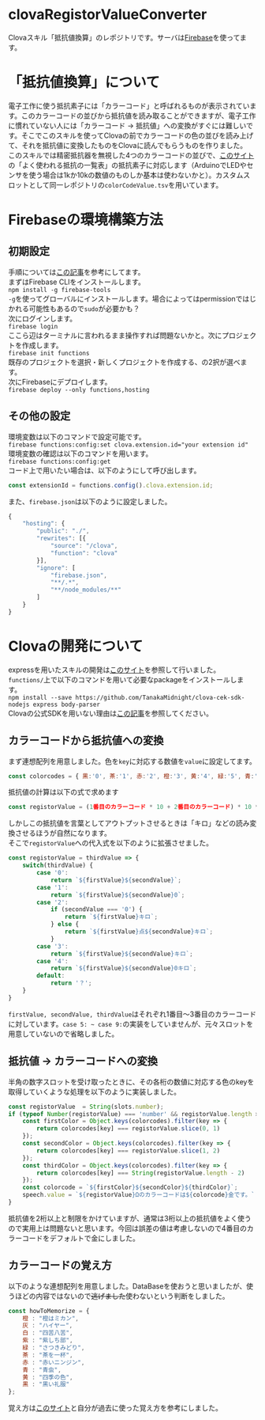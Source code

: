 # clovaRegistorValueConverter
Clovaスキル「抵抗値換算」のレポジトリです。サーバは[Firebase](https://console.firebase.google.com)を使ってます。  

# 「抵抗値換算」について
電子工作に使う抵抗素子には「カラーコード」と呼ばれるものが表示されています。このカラーコードの並びから抵抗値を読み取ることができますが、電子工作に慣れていない人には「カラーコード -> 抵抗値」への変換がすぐには難しいです。そこでこのスキルを使ってClovaの前でカラーコードの色の並びを読み上げて、それを抵抗値に変換したものをClovaに読んでもらうものを作りました。  
このスキルでは精密抵抗器を無視した4つのカラーコードの並びで、[このサイト](http://part.freelab.jp/s_regi_list.html)の「よく使われる抵抗の一覧表」の抵抗素子に対応します（ArduinoでLEDやセンサを使う場合は1kか10kの数値のものしか基本は使わないかと）。カスタムスロットとして同一レポジトリの`colorCodeValue.tsv`を用いています。  

# Firebaseの環境構築方法
## 初期設定
手順については[この記事](https://qiita.com/n0bisuke/items/909881c8866e3f2ca642)を参考にしてます。  
まずはFirebase CLIをインストールします。  
```npm install -g firebase-tools```  
`-g`を使ってグローバルにインストールします。場合によってはpermissionではじかれる可能性もあるので`sudo`が必要かも？  
次にログインします。  
```firebase login```  
ここら辺はターミナルに言われるまま操作すれば問題ないかと。次にプロジェクトを作成します。  
```firebase init functions```  
既存のプロジェクトを選択・新しくプロジェクトを作成する、の2択が選べます。  
次にFirebaseにデプロイします。  
```firebase deploy --only functions,hosting```  

  
## その他の設定
環境変数は以下のコマンドで設定可能です。  
```firebase functions:config:set clova.extension.id="your extension id"```  
環境変数の確認は以下のコマンドを用います。  
```firebase functions:config:get```  
コード上で用いたい場合は、以下のようにして呼び出します。  

```JavaScript
const extensionId = functions.config().clova.extension.id;
```  

また、`firebase.json`は以下のように設定しました。  

```JavaScript
{
    "hosting": {
        "public": "./",
        "rewrites": [{
            "source": "/clova",
            "function": "clova"
        }],
        "ignore": [
            "firebase.json",
            "**/.*",
            "**/node_modules/**"
        ]
    }
}
```

# Clovaの開発について
expressを用いたスキルの開発は[このサイト](https://dotstud.io/blog/clova-cek-nodejs-tutorial/#node-js%E3%81%AE%E7%92%B0%E5%A2%83%E6%BA%96%E5%82%99)を参照して行いました。  
`functions/`上で以下のコマンドを用いて必要なpackageをインストールします。  
```npm install --save https://github.com/TanakaMidnight/clova-cek-sdk-nodejs express body-parser```  
Clovaの公式SDKを用いない理由は[この記事](https://blog.tanakamidnight.com/2018/09/firebase-clova-sdk-node8/)を参照してください。  

## カラーコードから抵抗値への変換
まず連想配列を用意しました。色を`key`に対応する数値を`value`に設定してます。  
```JavaScript
const colorcodes = { 黒:'0', 茶:'1', 赤:'2', 橙:'3', 黄:'4', 緑:'5', 青:'6', 紫:'7', 灰:'8', 白:'9' };
```  
抵抗値の計算は以下の式で求めます

```js
const registorValue = (1番目のカラーコード * 10 + 2番目のカラーコード) * 10 ** 3番目のカラーコード;
``` 

しかしこの抵抗値を言葉としてアウトプットさせるときは「キロ」などの読み変換させるほうが自然になります。  
そこで`registorValue`への代入式を以下のように拡張させました。

```js
const registorValue = thirdValue => { 
    switch(thirdValue) {
        case '0':
            return `${firstValue}${secondValue}`;
        case '1':
            return `${firstValue}${secondValue}0`;
        case '2':
            if (secondValue === '0') {
                return `${firstValue}キロ`;
            } else {
                return `${firstValue}点${secondValue}キロ`;
            }                       
        case '3':
            return `${firstValue}${secondValue}キロ`;
        case '4':
            return `${firstValue}${secondValue}0キロ`;
        default:
            return '？';
    }
}
```
`firstValue, secondValue, thirdValue`はそれぞれ1番目～3番目のカラーコードに対しています。`case 5: ~ case 9:`の実装をしていませんが、元々スロットを用意していないので省略しました。  

## 抵抗値 -> カラーコードへの変換
半角の数字スロットを受け取ったときに、その各桁の数値に対応する色のkeyを取得していくような処理を以下のように実装しました。 

```js
const registorValue  = String(slots.number);
if (typeof Number(registorValue) === 'number' && registorValue.length >= 2) {
    const firstColor = Object.keys(colorcodes).filter(key => { 
        return colorcodes[key] === registorValue.slice(0, 1)
    });
    const secondColor = Object.keys(colorcodes).filter(key => { 
        return colorcodes[key] === registorValue.slice(1, 2)
    });
    const thirdColor = Object.keys(colorcodes).filter(key => { 
        return colorcodes[key] === String(registorValue.length - 2)
    });
    const colorcode = `${firstColor}${secondColor}${thirdColor}`;
    speech.value = `${registorValue}Ωのカラーコードは${colorcode}金です。`
}
```

抵抗値を2桁以上と制限をかけていますが、通常は3桁以上の抵抗値をよく使うので実用上は問題ないと思います。今回は誤差の値は考慮しないので4番目のカラーコードをデフォルトで金にしました。  

##  カラーコードの覚え方
以下のような連想配列を用意しました。DataBaseを使おうと思いましたが、使うほどの内容ではないので~~逃げました~~使わないという判断をしました。  
```js
const howToMemorize = {
    橙 : "橙はミカン",
    灰 : "ハイヤー",
    白 : "四苦八苦",
    紫 : "紫しち部",
    緑 : "さつきみどり",
    茶 : "茶を一杯",
    赤 : "赤いニンジン",
    青 : "青虫",
    黄 : "四季の色",
    黒 : "黒い礼服"
};
```

覚え方は[このサイト](https://www.jarl.org/Japanese/7_Technical/lib1/teikou.htm)と自分が過去に使った覚え方を参考にしました。